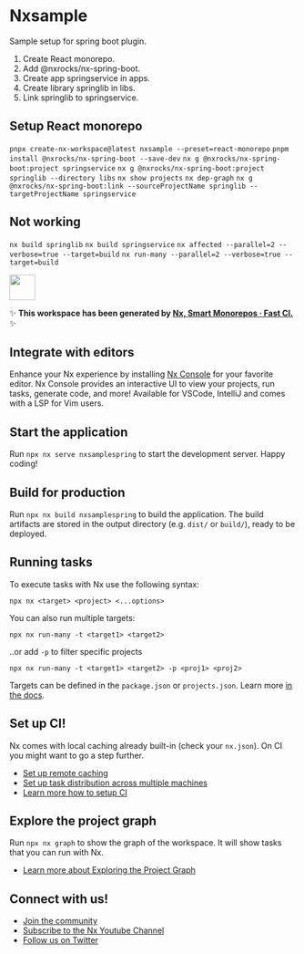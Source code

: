 # Nxsample

Sample setup for spring boot plugin.
1. Create React monorepo.
2. Add @nxrocks/nx-spring-boot.
3. Create app springservice in apps.
4. Create library springlib in libs.
5. Link springlib to springservice.

## Setup React monorepo
`pnpx create-nx-workspace@latest nxsample --preset=react-monorepo`
`pnpm install @nxrocks/nx-spring-boot --save-dev`
`nx g @nxrocks/nx-spring-boot:project springservice`
`nx g @nxrocks/nx-spring-boot:project springlib --directory libs`
`nx show projects`
`nx dep-graph`
`nx g @nxrocks/nx-spring-boot:link --sourceProjectName springlib --targetProjectName springservice`

## Not working
`nx build springlib`
`nx build springservice`
`nx affected --parallel=2 --verbose=true --target=build`
`nx run-many --parallel=2 --verbose=true --target=build`



<a alt="Nx logo" href="https://nx.dev" target="_blank" rel="noreferrer"><img src="https://raw.githubusercontent.com/nrwl/nx/master/images/nx-logo.png" width="45"></a>

✨ **This workspace has been generated by [Nx, Smart Monorepos · Fast CI.](https://nx.dev)** ✨

## Integrate with editors

Enhance your Nx experience by installing [Nx Console](https://nx.dev/nx-console) for your favorite editor. Nx Console
provides an interactive UI to view your projects, run tasks, generate code, and more! Available for VSCode, IntelliJ and
comes with a LSP for Vim users.

## Start the application

Run `npx nx serve nxsamplespring` to start the development server. Happy coding!

## Build for production

Run `npx nx build nxsamplespring` to build the application. The build artifacts are stored in the output directory (e.g. `dist/` or `build/`), ready to be deployed.

## Running tasks

To execute tasks with Nx use the following syntax:

```
npx nx <target> <project> <...options>
```

You can also run multiple targets:

```
npx nx run-many -t <target1> <target2>
```

..or add `-p` to filter specific projects

```
npx nx run-many -t <target1> <target2> -p <proj1> <proj2>
```

Targets can be defined in the `package.json` or `projects.json`. Learn more [in the docs](https://nx.dev/features/run-tasks).

## Set up CI!

Nx comes with local caching already built-in (check your `nx.json`). On CI you might want to go a step further.

- [Set up remote caching](https://nx.dev/features/share-your-cache)
- [Set up task distribution across multiple machines](https://nx.dev/nx-cloud/features/distribute-task-execution)
- [Learn more how to setup CI](https://nx.dev/recipes/ci)

## Explore the project graph

Run `npx nx graph` to show the graph of the workspace.
It will show tasks that you can run with Nx.

- [Learn more about Exploring the Project Graph](https://nx.dev/core-features/explore-graph)

## Connect with us!

- [Join the community](https://nx.dev/community)
- [Subscribe to the Nx Youtube Channel](https://www.youtube.com/@nxdevtools)
- [Follow us on Twitter](https://twitter.com/nxdevtools)
